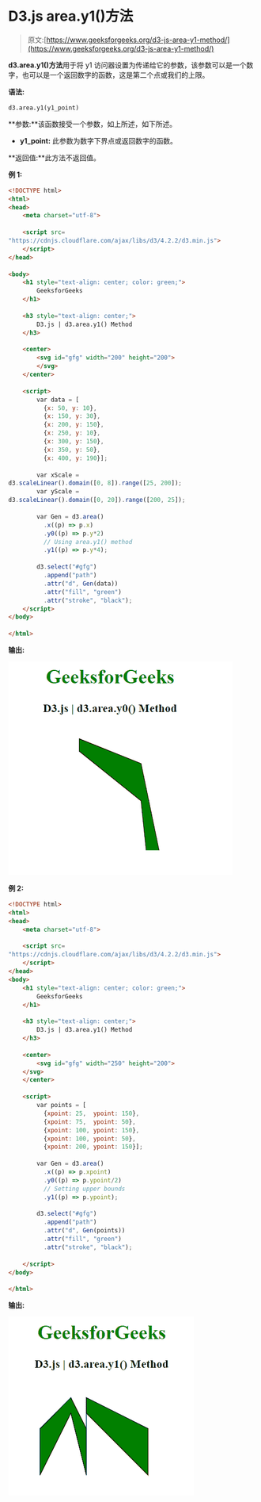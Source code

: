 # D3.js area.y1()方法

> 原文:[https://www.geeksforgeeks.org/d3-js-area-y1-method/](https://www.geeksforgeeks.org/d3-js-area-y1-method/)

**d3.area.y1()方法**用于将 y1 访问器设置为传递给它的参数，该参数可以是一个数字，也可以是一个返回数字的函数，这是第二个点或我们的上限。

**语法:**

```html
d3.area.y1(y1_point)
```

**参数:**该函数接受一个参数，如上所述，如下所述。

*   **y1_point:** 此参数为数字下界点或返回数字的函数。

**返回值:**此方法不返回值。

**例 1:**

```html
<!DOCTYPE html>
<html>
<head>
    <meta charset="utf-8">

    <script src=
"https://cdnjs.cloudflare.com/ajax/libs/d3/4.2.2/d3.min.js">
    </script>
</head>

<body>
    <h1 style="text-align: center; color: green;">
        GeeksforGeeks
    </h1>

    <h3 style="text-align: center;">
        D3.js | d3.area.y1() Method
    </h3>

    <center>
        <svg id="gfg" width="200" height="200">
        </svg>
    </center>

    <script>
        var data = [
          {x: 50, y: 10},
          {x: 150, y: 30},
          {x: 200, y: 150},
          {x: 250, y: 10},
          {x: 300, y: 150},
          {x: 350, y: 50},
          {x: 400, y: 190}];

        var xScale = 
d3.scaleLinear().domain([0, 8]).range([25, 200]);
        var yScale = 
d3.scaleLinear().domain([0, 20]).range([200, 25]);

        var Gen = d3.area()
          .x((p) => p.x)
          .y0((p) => p.y*2)
          // Using area.y1() method
          .y1((p) => p.y*4);

        d3.select("#gfg")
          .append("path")
          .attr("d", Gen(data))
          .attr("fill", "green")
          .attr("stroke", "black");
    </script>
</body>

</html>
```

**输出:**

![](img/581b8c134ebeb6fcadcd0e7aed0c8cde.png)

**例 2:**

```html
<!DOCTYPE html>
<html>
<head>
    <meta charset="utf-8">

    <script src=
"https://cdnjs.cloudflare.com/ajax/libs/d3/4.2.2/d3.min.js">
    </script>
</head>
<body>
    <h1 style="text-align: center; color: green;">
        GeeksforGeeks
    </h1>

    <h3 style="text-align: center;">
        D3.js | d3.area.y1() Method
    </h3>

    <center>
        <svg id="gfg" width="250" height="200">
    </svg>
    </center>

    <script>
        var points = [
          {xpoint: 25,  ypoint: 150},
          {xpoint: 75,  ypoint: 50},
          {xpoint: 100, ypoint: 150},
          {xpoint: 100, ypoint: 50},
          {xpoint: 200, ypoint: 150}];

        var Gen = d3.area()
          .x((p) => p.xpoint)
          .y0((p) => p.ypoint/2)
          // Setting upper bounds
          .y1((p) => p.ypoint);

        d3.select("#gfg")
          .append("path")
          .attr("d", Gen(points))
          .attr("fill", "green")
          .attr("stroke", "black");

    </script>
</body>

</html>
```

**输出:**

![](img/ea3c029731b7cff3a998110736bbd907.png)